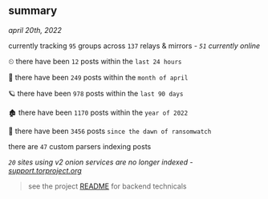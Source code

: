 
## summary
_april 20th, 2022_

currently tracking `95` groups across `137` relays & mirrors - _`51` currently online_

⏲ there have been `12` posts within the `last 24 hours`

🦈 there have been `249` posts within the `month of april`

🪐 there have been `978` posts within the `last 90 days`

🏚 there have been `1170` posts within the `year of 2022`

🦕 there have been `3456` posts `since the dawn of ransomwatch`

there are `47` custom parsers indexing posts

_`20` sites using v2 onion services are no longer indexed - [support.torproject.org](https://support.torproject.org/onionservices/v2-deprecation/)_

> see the project [README](https://github.com/thetanz/ransomwatch#ransomwatch--) for backend technicals
